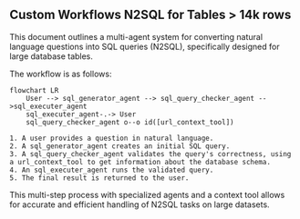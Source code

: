 ## Custom Workflows N2SQL for Tables > 14k rows

This document outlines a multi-agent system for converting natural language questions into SQL queries (N2SQL), specifically designed for large database tables.

The workflow is as follows:


```mermaid
flowchart LR
    User --> sql_generator_agent --> sql_query_checker_agent -->sql_executer_agent
    sql_executer_agent-.-> User
    sql_query_checker_agent o--o id([url_context_tool])

```
    1. A user provides a question in natural language.
    2. A sql_generator_agent creates an initial SQL query.
    3. A sql_query_checker_agent validates the query's correctness, using a url_context_tool to get information about the database schema.
    4. An sql_executer_agent runs the validated query.
    5. The final result is returned to the user.

This multi-step process with specialized agents and a context tool allows for accurate and efficient handling of N2SQL tasks on large datasets.